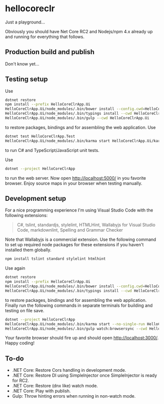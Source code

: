 # hellocoreclr

Just a playground...

Obviously you should have Net Core RC2 and Nodejs/npm 4.x already up and running for everything that follows.

## Production build and publish

Don't know yet...

## Testing setup

Use

```bash
dotnet restore
npm install --prefix HelloCoreClrApp.Ui
HelloCoreClrApp.Ui/node_modules/.bin/bower install --config.cwd=HelloCoreClrApp.Ui
HelloCoreClrApp.Ui/node_modules/.bin/typings install --cwd HelloCoreClrApp.Ui
HelloCoreClrApp.Ui/node_modules/.bin/gulp --cwd HelloCoreClrApp.Ui
```

to restore packages, bindings and for assembling the web application. Use

```bash
dotnet test HelloCoreClrApp.Test
HelloCoreClrApp.Ui/node_modules/.bin/karma start HelloCoreClrApp.Ui/karma.conf.js
```

to run C# and TypeScript/JavaScript unit tests.

Use

```bash
dotnet --project HelloCoreClrApp
```

to run the web server. Now open <http://localhost:5000/> in you favorite browser. Enjoy source maps in your browser when testing manually.

## Development setup

For a nice programming experience I'm using Visual Studio Code with the following extensions:
> C#, tslint, standardjs, stylelint, HTMLHint, Wallabyjs for Visual Studio Code, markdownlint, Spelling and Grammar Checker

Note that Wallabyjs is a commercial extension.
Use the following command to set up required node packages for these extensions if you haven't installed them globally.

```bash
npm install tslint standard stylelint htmlhint
```

Use again

```bash
dotnet restore
npm install --prefix HelloCoreClrApp.Ui
HelloCoreClrApp.Ui/node_modules/.bin/bower install --config.cwd=HelloCoreClrApp.Ui
HelloCoreClrApp.Ui/node_modules/.bin/typings install --cwd HelloCoreClrApp.Ui
```

to restore packages, bindings and for assembling the web application. Finally run the following commands in separate terminals for building and testing on file save.

```bash
dotnet --project HelloCoreClrApp
HelloCoreClrApp.Ui/node_modules/.bin/karma start --no-single-run HelloCoreClrApp.Ui/karma.conf.js
HelloCoreClrApp.Ui/node_modules/.bin/gulp watch:browsersync --cwd HelloCoreClrApp.Ui
```

Your favorite browser should fire up and should open <http://localhost:3000/>. Happy coding!

## To-do

- .NET Core: Restore Cors handling in development mode.
- .NET Core: Restore DI using SimpleInjector once SimpleInjector is ready for RC2.
- .NET Core: Restore (dnx like) watch mode.
- .NET Core: Play with publish.
- Gulp: Throw hinting errors when running in non-watch mode.
